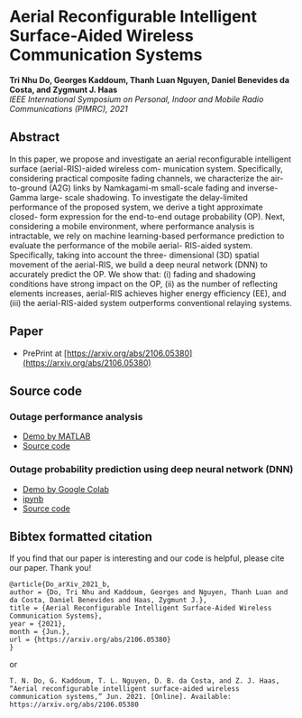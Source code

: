 # Aerial Reconfigurable Intelligent Surface-Aided Wireless Communication Systems

**Tri Nhu Do, Georges Kaddoum, Thanh Luan Nguyen, Daniel Benevides da Costa, and Zygmunt J. Haas**  
_IEEE International Symposium on Personal, Indoor and Mobile Radio Communications (PIMRC), 2021_

## Abstract
In this paper, we propose and investigate an aerial reconfigurable intelligent surface (aerial-RIS)-aided wireless com- munication system. Specifically, considering practical composite fading channels, we characterize the air-to-ground (A2G) links by Namkagami-m small-scale fading and inverse-Gamma large- scale shadowing. To investigate the delay-limited performance of the proposed system, we derive a tight approximate closed- form expression for the end-to-end outage probability (OP). Next, considering a mobile environment, where performance analysis is intractable, we rely on machine learning-based performance prediction to evaluate the performance of the mobile aerial- RIS-aided system. Specifically, taking into account the three- dimensional (3D) spatial movement of the aerial-RIS, we build a deep neural network (DNN) to accurately predict the OP. We show that: (i) fading and shadowing conditions have strong impact on the OP, (ii) as the number of reflecting elements increases, aerial-RIS achieves higher energy efficiency (EE), and (iii) the aerial-RIS-aided system outperforms conventional relaying systems.

## Paper
- PrePrint at [https://arxiv.org/abs/2106.05380](https://arxiv.org/abs/2106.05380)

## Source code
### Outage performance analysis
- [Demo by MATLAB](https://github.com/trinhudo/Aerial-RIS/blob/main/Outage_Analysis/Demo_OP.pdf)
- [Source code](https://github.com/trinhudo/Aerial-RIS/tree/main/Outage_Analysis)

### Outage probability prediction using deep neural network (DNN)
- [Demo by Google Colab](https://github.com/trinhudo/AerialRIS/blob/main/Aerial_RIS_DNN_OP_prediction_Colaboratory.pdf)
- [ipynb](https://github.com/trinhudo/AerialRIS/blob/main/DNN_prediction/Aerial_RIS_DNN_OP_prediction.ipynb)
- [Source code](https://github.com/trinhudo/Aerial-RIS/tree/main/DNN_prediction)

## Bibtex formatted citation

If you find that our paper is interesting and our code is helpful, please cite our paper. Thank you!

```
@article{Do_arXiv_2021_b,
author = {Do, Tri Nhu and Kaddoum, Georges and Nguyen, Thanh Luan and da Costa, Daniel Benevides and Haas, Zygmunt J.},
title = {Aerial Reconfigurable Intelligent Surface-Aided Wireless Communication Systems},
year = {2021},
month = {Jun.},
url = {https://arxiv.org/abs/2106.05380}
}
```

or

```
T. N. Do, G. Kaddoum, T. L. Nguyen, D. B. da Costa, and Z. J. Haas, “Aerial reconfigurable intelligent surface-aided wireless communication systems,” Jun. 2021. [Online]. Available: https://arxiv.org/abs/2106.05380
```
